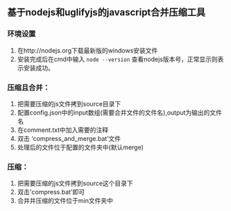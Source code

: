 ## 基于nodejs和uglifyjs的javascript合并压缩工具

### 环境设置
1. 在http://nodejs.org下载最新版的windows安装文件
2. 安装完成后在cmd中输入 `node --version` 查看nodejs版本号，正常显示则表示安装成功。

### 压缩且合并：
1. 把需要压缩的js文件拷到source目录下
2. 配置config.json中的input数组(需要合并文件的文件名),output为输出的文件名
3. 在comment.txt中加入需要的注释
4. 双击 ‘compress_and_merge.bat’文件
5. 处理后的文件位于配置的文件夹中(默认merge)

### 压缩：
1. 把需要压缩的js文件拷到source这个目录下
2. 双击'compress.bat'即可
3. 合并并压缩的文件位于min文件夹中